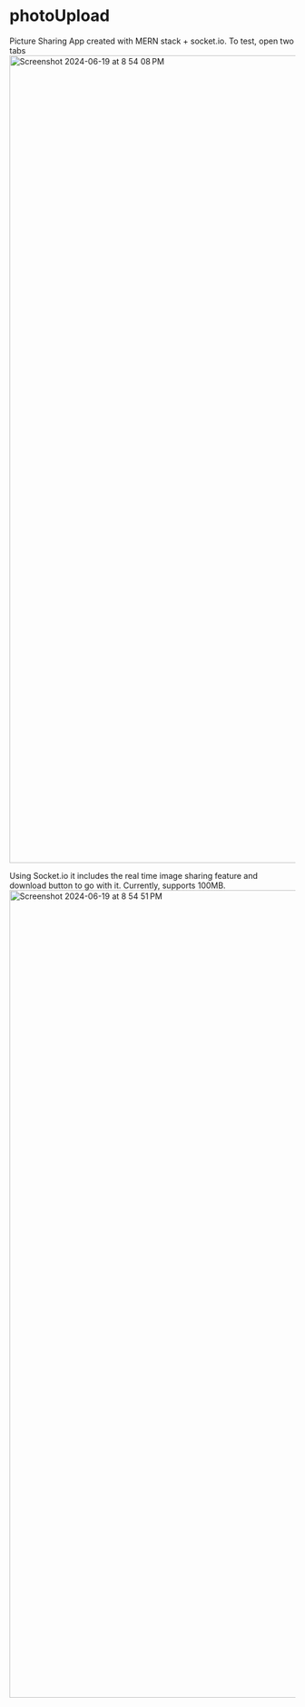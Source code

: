 # photoUpload
Picture Sharing App created with MERN stack + socket.io.
To test, open two tabs
<img width="1423" alt="Screenshot 2024-06-19 at 8 54 08 PM" src="https://github.com/mkk100/photoUpload/assets/112575297/f06bb542-992a-43a0-ab9d-09c1061b95c5">

Using Socket.io it includes the real time image sharing feature and download button to go with it. Currently, supports 100MB.
<img width="1423" alt="Screenshot 2024-06-19 at 8 54 51 PM" src="https://github.com/mkk100/photoUpload/assets/112575297/d2e9b895-b210-493d-ad04-d670648f3d42">

